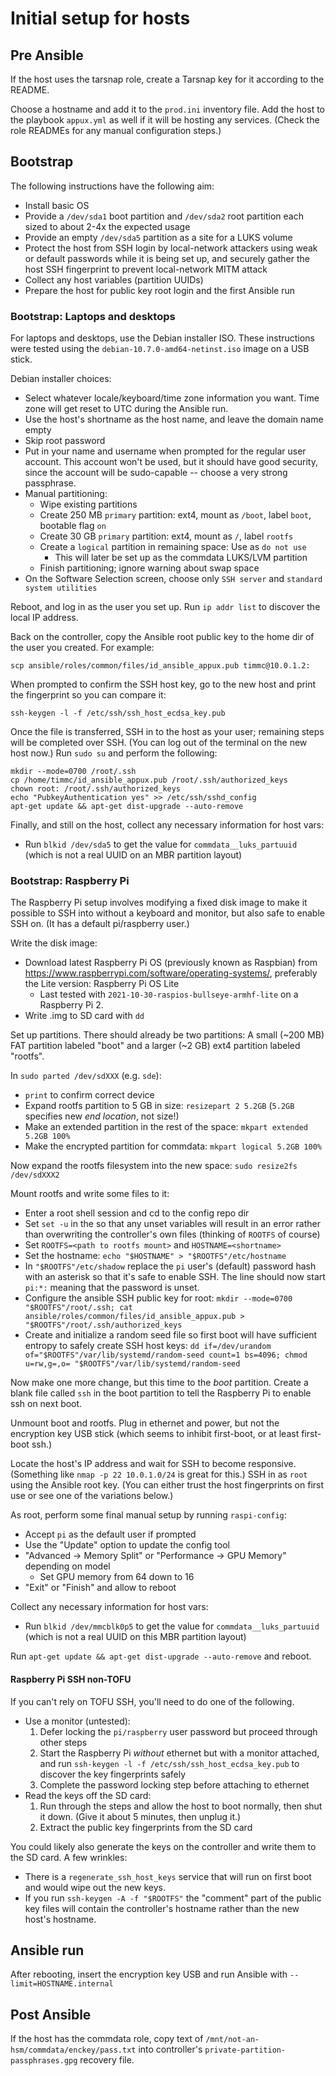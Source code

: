 # Initial setup for hosts

## Pre Ansible

If the host uses the tarsnap role, create a Tarsnap key for it
according to the README.

Choose a hostname and add it to the `prod.ini` inventory file. Add the
host to the playbook `appux.yml` as well if it will be hosting any
services. (Check the role READMEs for any manual configuration steps.)


## Bootstrap

The following instructions have the following aim:

- Install basic OS
- Provide a `/dev/sda1` boot partition and `/dev/sda2` root partition
  each sized to about 2-4x the expected usage
- Provide an empty `/dev/sda5` partition as a site for a LUKS volume
- Protect the host from SSH login by local-network attackers using
  weak or default passwords while it is being set up, and securely
  gather the host SSH fingerprint to prevent local-network MITM attack
- Collect any host variables (partition UUIDs)
- Prepare the host for public key root login and the first Ansible run


### Bootstrap: Laptops and desktops

For laptops and desktops, use the Debian installer ISO. These
instructions were tested using the `debian-10.7.0-amd64-netinst.iso`
image on a USB stick.

Debian installer choices:

- Select whatever locale/keyboard/time zone information you want. Time
  zone will get reset to UTC during the Ansible run.
- Use the host's shortname as the host name, and leave the domain name
  empty
- Skip root password
- Put in your name and username when prompted for the regular user
  account. This account won't be used, but it should have good
  security, since the account will be sudo-capable -- choose a very
  strong passphrase.
- Manual partitioning:
    - Wipe existing partitions
    - Create 250 MB `primary` partition: ext4, mount as `/boot`, label
      `boot`, bootable flag `on`
    - Create 30 GB `primary` partition: ext4, mount as `/`, label `rootfs`
    - Create a `logical` partition in remaining space: Use as `do not use`
        - This will later be set up as the commdata LUKS/LVM partition
    - Finish partitioning; ignore warning about swap space
- On the Software Selection screen, choose only `SSH server` and
  `standard system utilities`

Reboot, and log in as the user you set up. Run `ip addr list` to
discover the local IP address.

Back on the controller, copy the Ansible root public key to the
home dir of the user you created. For example:

```
scp ansible/roles/common/files/id_ansible_appux.pub timmc@10.0.1.2:
```

When prompted to confirm the SSH host key, go to the new host and
print the fingerprint so you can compare it:

```
ssh-keygen -l -f /etc/ssh/ssh_host_ecdsa_key.pub
```

Once the file is transferred, SSH in to the host as your user;
remaining steps will be completed over SSH. (You can log out of the
terminal on the new host now.) Run `sudo su` and perform the
following:

```
mkdir --mode=0700 /root/.ssh
cp /home/timmc/id_ansible_appux.pub /root/.ssh/authorized_keys
chown root: /root/.ssh/authorized_keys
echo "PubkeyAuthentication yes" >> /etc/ssh/sshd_config
apt-get update && apt-get dist-upgrade --auto-remove
```

Finally, and still on the host, collect any necessary information for
host vars:

- Run `blkid /dev/sda5` to get the value for `commdata__luks_partuuid`
  (which is not a real UUID on an MBR partition layout)


### Bootstrap: Raspberry Pi

The Raspberry Pi setup involves modifying a fixed disk image to make
it possible to SSH into without a keyboard and monitor, but also safe
to enable SSH on. (It has a default pi/raspberry user.)

Write the disk image:

- Download latest Raspberry Pi OS (previously known as Raspbian) from
  <https://www.raspberrypi.com/software/operating-systems/>,
  preferably the Lite version: Raspberry Pi OS Lite
    - Last tested with `2021-10-30-raspios-bullseye-armhf-lite` on a
      Raspberry Pi 2.
- Write .img to SD card with `dd`

Set up partitions. There should already be two partitions: A small
(~200 MB) FAT partition labeled "boot" and a larger (~2 GB) ext4
partition labeled "rootfs".

In `sudo parted /dev/sdXXX` (e.g. `sde`):

- `print` to confirm correct device
- Expand rootfs partition to 5 GB in size: `resizepart 2 5.2GB`
  (`5.2GB` specifies new *end location*, not size!)
- Make an extended partition in the rest of the space:
  `mkpart extended 5.2GB 100%`
- Make the encrypted partition for commdata:
  `mkpart logical 5.2GB 100%`

Now expand the rootfs filesystem into the new space:
`sudo resize2fs /dev/sdXXX2`

Mount rootfs and write some files to it:

- Enter a root shell session and cd to the config repo dir
- Set `set -u` in the so that any unset variables will result in an
  error rather than overwriting the controller's own files (thinking
  of `ROOTFS` of course)
- Set `ROOTFS=<path to rootfs mount>` and `HOSTNAME=<shortname>`
- Set the hostname:
  `echo "$HOSTNAME" > "$ROOTFS"/etc/hostname`
- In `"$ROOTFS"/etc/shadow` replace the `pi` user's (default) password
  hash with an asterisk so that it's safe to enable SSH. The line
  should now start `pi:*:` meaning that the password is unset.
- Configure the ansible SSH public key for root:
  `mkdir --mode=0700 "$ROOTFS"/root/.ssh; cat ansible/roles/common/files/id_ansible_appux.pub > "$ROOTFS"/root/.ssh/authorized_keys`
- Create and initialize a random seed file so first boot will have
  sufficient entropy to safely create SSH host keys:
  `dd if=/dev/urandom of="$ROOTFS"/var/lib/systemd/random-seed count=1 bs=4096; chmod u=rw,g=,o= "$ROOTFS"/var/lib/systemd/random-seed`

Now make one more change, but this time to the *boot*
partition. Create a blank file called `ssh` in the boot partition to
tell the Raspberry Pi to enable ssh on next boot.

Unmount boot and rootfs. Plug in ethernet and power, but not the
encryption key USB stick (which seems to inhibit first-boot, or at
least first-boot ssh.)

Locate the host's IP address and wait for SSH to become responsive.
(Something like `nmap -p 22 10.0.1.0/24` is great for this.)
SSH in as `root` using the Ansible root key. (You can
either trust the host fingerprints on first use or see one of the
variations below.)

As root, perform some final manual setup by running `raspi-config`:

- Accept `pi` as the default user if prompted
- Use the "Update" option to update the config tool
- "Advanced -> Memory Split" or "Performance -> GPU Memory" depending
  on model
    - Set GPU memory from 64 down to 16
- "Exit" or "Finish" and allow to reboot

Collect any necessary information for host vars:

- Run `blkid /dev/mmcblk0p5` to get the value for `commdata__luks_partuuid`
  (which is not a real UUID on this MBR partition layout)

Run `apt-get update && apt-get dist-upgrade --auto-remove` and reboot.

#### Raspberry Pi SSH non-TOFU

If you can't rely on TOFU SSH, you'll need to do one of the
following.

- Use a monitor (untested):
    1. Defer locking the `pi/raspberry` user password but proceed
       through other steps
    2. Start the Raspberry Pi *without* ethernet but with a monitor
       attached, and run `ssh-keygen -l -f /etc/ssh/ssh_host_ecdsa_key.pub`
       to discover the key fingerprints safely
    3. Complete the password locking step before attaching to ethernet
- Read the keys off the SD card:
    1. Run through the steps and allow the host to boot normally, then
       shut it down. (Give it about 5 minutes, then unplug it.)
    2. Extract the public key fingerprints from the SD card

You could likely also generate the keys on the controller and write them to the SD card. A few wrinkles:

- There is a `regenerate_ssh_host_keys` service that will run on first
  boot and would wipe out the new keys.
- If you run `ssh-keygen -A -f "$ROOTFS"` the "comment" part of the
  public key files will contain the controller's hostname rather than
  the new host's hostname.


## Ansible run

After rebooting, insert the encryption key USB and run Ansible with
`--limit=HOSTNAME.internal`


## Post Ansible

If the host has the commdata role, copy text of
`/mnt/not-an-hsm/commdata/enckey/pass.txt` into controller's
`private-partition-passphrases.gpg` recovery file.
